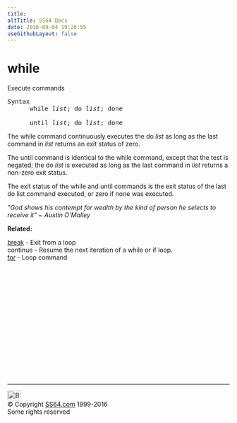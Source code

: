 ```yaml
---
title:
altTitle: SS64 Docs
date: 2016-09-04 19:26:55
useGithubLayout: false
---
```

<!-- #BeginLibraryItem "/Library/head_osx.lbi" --><!-- #EndLibraryItem --><h1>while</h1> 
<p>Execute commands</p>
<pre>Syntax
      while <i>list</i>; do <i>list</i>; done
<br>      until <i>list</i>; do <i>list</i>; done</pre>
<p>The <span class="code">while</span> command continuously executes the do <i>list</i> as long as the last command in <i>list</i> returns an exit status of zero. </p>
<p>The <span class="code">until</span> command is identical to the while command, except
that the test is negated; the do <i>list</i> is executed as long as the last command in <i>list</i> returns a non-zero exit status. </p>
<p>The exit status of the while and until commands is the exit status of the last do list command executed, or zero if none was executed.</p>
<p class="quote"><i>"God shows his contempt for wealth by the kind of person he selects to receive it" ~ Austin O'Malley</i></p>
<p><b>Related:</b></p>
<p><a href="break.html">break</a> - Exit from a loop<br>
 continue - Resume the next iteration of a while or if loop. <br>
<a href="for.html">for</a> - Loop command </p><!-- #BeginLibraryItem "/Library/foot_osx.lbi" --><p>
<!-- OSX300 -->
<ins class="adsbygoogle" style="display:inline-block;width:300px;height:250px" data-ad-client="ca-pub-6140977852749469" data-ad-slot="1823340303"></ins>
<script>
(adsbygoogle = window.adsbygoogle || []).push({});
</script></p>
<hr>
<div id="bl" class="footer"><a href="while.html#"><img src="../images/top.png" width="30" height="22" alt="Back to the Top"></a></div>
<div id="br" class="footer, tagline">© Copyright <a href="../index.html">SS64.com</a> 1999-2016<br>
Some rights reserved</div><!-- #EndLibraryItem -->
